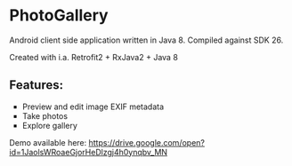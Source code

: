 # PhotoGallery
Android client side application written in Java 8. Compiled against SDK 26.

Created with i.a. Retrofit2 +  RxJava2  + Java 8

<h2>Features:</h2>

 <ul type="square">
  <li>Preview and edit image EXIF metadata</li>
  <li>Take photos</li>
  <li>Explore gallery</li>
</ul> 


Demo available here:
https://drive.google.com/open?id=1JaolsWRoaeGjorHeDlzgj4h0ynqbv_MN

